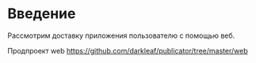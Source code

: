 # Введение

Рассмотрим доставку приложения пользователю с помощью веб.

Продпроект web https://github.com/darkleaf/publicator/tree/master/web
